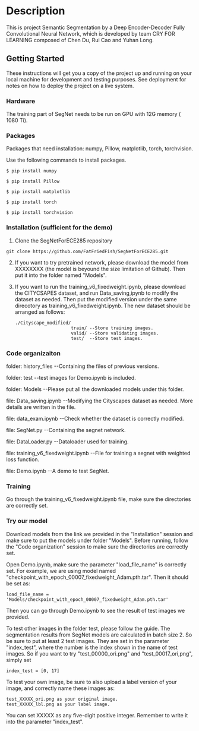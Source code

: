 # Description

This is project Semantic Segmentation by a Deep Encoder-Decoder Fully Convolutional Neural Network, which is developed by team CRY FOR LEARNING composed of Chen Du, Rui Cao and Yuhan Long.

## Getting Started

These instructions will get you a copy of the project up and running on your local machine for development and testing purposes. See deployment for notes on how to deploy the project on a live system.

### Hardware
The training part of SegNet needs to be run on GPU with 12G memory ( 1080 Ti).


### Packages

Packages that need installation: numpy, Pillow, matplotlib, torch, torchvision.

Use the following commands to install packages.

  ```Shell
  $ pip install numpy

  $ pip install Pillow

  $ pip install matplotlib

  $ pip install torch

  $ pip install torchvision
  ```
### Installation (sufficient for the demo)

1. Clone the SegNetForECE285 repository
  ```Shell
  git clone https://github.com/FatFriedFish/SegNetForECE285.git
  ```
  
2. If you want to try pretrained network, please download the model from XXXXXXXX (the model is beyound the size limitation of Github).    Then put it into the folder named "Models".

3. If you want to run the training_v6_fixedweight.ipynb, please download the CITYCSAPES dataset, and run Data_saving,ipynb to modify the    dataset as needed. Then put the modified version under the same direcotory as training_v6_fixedweight.ipynb. The new dataset should      be arranged as follows:
   ```shell
   ./Cityscape_modified/
                        train/ --Store training images.
                        valid/ --Store validating images.
                        test/  --Store test images.
   ```

### Code organizaiton

  folder: history_files     --Containing the files of previous versions.
  
  folder: test              --test images for Demo.ipynb is included.
  
  folder: Models            --Please put all the downloaded models under this folder.

  file:   Data_saving.ipynb --Modifying the Cityscapes dataset as needed. More details are written in the file.

  file:   data_exam.ipynb   --Check whether the dataset is correctly modified.

  file:   SegNet.py         --Containing the segnet network.

  file:   DataLoader.py     --Dataloader used for training.

  file:   training_v6_fixedweight.ipynb --File for training a segnet with weighted loss function.
  
  file:   Demo.ipynb        --A demo to test SegNet.

### Training

Go through the training_v6_fixedweight.ipynb file, make sure the directories are correctly set.

### Try our model

Download models from the link we provided in the "Installation" session and make sure to put the models under folder "Models". Before running, follow the "Code organization" session to make sure the directories are correctly set.

Open Demo.ipynb, make sure the parameter "load_file_name" is correctly set. For example, we are using model named "checkpoint_with_epoch_00007_fixedweight_Adam.pth.tar". Then it should be set as:

```shell
load_file_name = 'Models/checkpoint_with_epoch_00007_fixedweight_Adam.pth.tar'
```
Then you can go through Demo.ipynb to see the result of test images we provided.

To test other images in the folder test, please follow the guide. The segmentation results from SegNet models are calculated in batch size 2. So be sure to put at least 2 test images. They are set in the parameter "index_test", where the number is the index shown in the name of test images. So if you want to try "test_00000_ori.png" and "test_00017_ori,png", simply set

```shell
index_test = [0, 17]
```

To test your own image, be sure to also upload a label version of your image, and correctly name these images as:

```shell
test_XXXXX_ori.png as your original image.
test_XXXXX_lbl.png as your label image.
```

You can set XXXXX as any five-digit positive integer. Remember to write it into the parameter "index_test".


